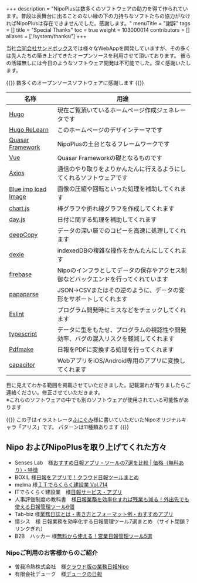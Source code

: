 +++
description = "NipoPlusは数多くのソフトウェアの助力を得て作られています。普段は表舞台に出ることのない縁の下の力持ちなソフトたちの協力がなければNipoPlusは存在できませんでした。感謝します。"
menuTitle = "謝辞"
tags = []
title = "Special Thanks"
toc = true
weight = 103000014
contributors = []
aliases = ['/system/thanks/']
+++


当社[合同会社サンドボックス](https://sndbox.jp/)では様々なWebAppを開発していますが、その多くは先人たちの築き上げてきたオープンソースを利用させて頂いております。
彼らの活躍無しには今日のようなソフトウェア開発は不可能でした。深く感謝いたします。

{{<alice pos="right" icon="please">}}
数多くのオープンソースソフトウェアに感謝します
{{</alice>}}

|名称|用途|
|---|---|
|[Hugo](https://gohugo.io/)|現在ご覧頂いているホームページ作成ジェネレータです|
|[Hugo ReLearn](https://mcshelby.github.io/hugo-theme-relearn/)|このホームページのデザインテーマです|
|[Quasar Framework](https://quasar.dev/)|NipoPlusの土台となるフレームワークです|
|[Vue](https://jp.vuejs.org/index.html)|Quasar Frameworkの礎となるものです|
|[Axios](https://github.com/axios/axios)|通信のやり取りをよりかんたんに行えるようにしてくれるソフトウェアです|
|[Blue imp load Image](https://github.com/blueimp/JavaScript-Load-Image)|画像の圧縮や回転といった処理を補助してくれます|
|[chart.js](https://www.chartjs.org/)|棒グラフや折れ線グラフを作成してくれます|
|[day.js](https://day.js.org/)|日付に関する処理を補助してくれます|
|[deepCopy](https://github.com/sasaplus1/deepcopy.js)|データの深い層でのコピーを高速に処理してくれます|
|[dexie](https://dexie.org/)|indexedDBの複雑な操作をかんたんにしてくれます|
|[firebase](https://firebase.google.com/)|Nipoのインフラとしてデータの保存やアクセス制御などバックエンドを行ってくれています|
|[papaparse](https://www.papaparse.com/)|JSON->CSVまたはその逆のように、データの変形をサポートしてくれます|
|[Eslint](https://eslint.org/)|プログラム開発時にミスなどをチェックしてくれます|
|[typescript](https://www.typescriptlang.org/)|データに型をもたせ、プログラムの視認性や開発効率、バグの混入リスクを軽減してくれます|
|[Pdfmake](http://pdfmake.org)|日報をPDFに変換する処理を行ってくれます|
|[capacitor](https://capacitorjs.com/)|WebアプリをiOS/Android専用のアプリに変換してくれます|

目に見えてわかる範囲を掲載させていただきました。記載漏れが有りましたらご連絡ください。修正させていただきます。  
※これらのソフトウェアの中でも別のソフトウェアが使用されている可能性があります

{{<alice pos="right" icon="default">}}
この子はイラストレータ[ふにぐみ](https://www.ac-illust.com/main/profile.php?id=0DbjwSb1)様に書いていただいたNipoオリジナルキャラ「アリス」です。
パターンは11種類あります
{{</alice>}}

## Nipo およびNipoPlusを取り上げてくれた方々

- Senses Lab　様[おすすめ日報アプリ・ツールの7選を比較 | 価格（無料あり）・特徴](https://product-senses.mazrica.com/senseslab/tool-reviews/nippou-software)
- BOXIL 様[日報をアプリで！クラウド日報ツールまとめ](https://boxil.jp/mag/a1499/)
- melma 様[ＩＴでらくらく建設業 Vol.714](http://melma.com/backnumber_114938_6635216/)
- ITでらくらく建設業　様[日報サービス・アプリ](http://mint-s.jp/it-easy/2018/01/post-2127.html)
- 人事評価制度の教科書　様[日報業務を効率化すれば残業も減る！外出先でも使える日報管理ツール6個](https://media.jinjiseido.com/nippou_tool)
- Tab-biz 様[業務日誌とは・書き方とフォーマット例・おすすめアプリ](https://tap-biz.jp/tap_cat_100401/tap_cat_100405/1014295)
- 情シス　様 日報業務を効率化する日報管理ツール7選まとめ （サイト閉鎖？リンクぎれ）
- B2B　ハッカー 様[無料から使える！営業日報管理ツール5選](https://b2bhacker.baseconnect.in/articles/2611)

### Nipoご利用のお客様からのご紹介

- 曽我冷熱株式会社　様[クラウド版の業務日報Nipo](https://www.sogareinetsu.com/worklog/nipo/)
- 有限会社デューク　様[デュークの日報](https://ameblo.jp/dukeblog-life/entry-12452375114.html)
